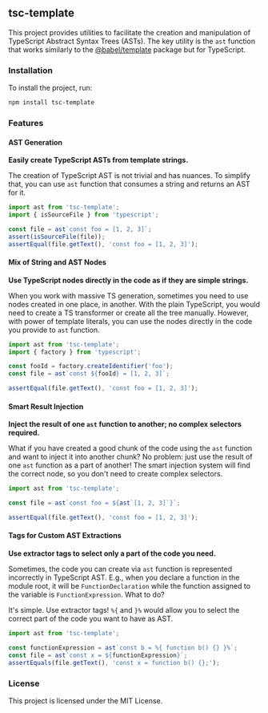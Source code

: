## tsc-template

This project provides utilities to facilitate the creation and manipulation of TypeScript Abstract Syntax Trees (ASTs). The key utility is the `ast` function that works similarly to the [@babel/template](https://babeljs.io/docs/babel-template) package but for TypeScript. 

### Installation

To install the project, run:

```bash
npm install tsc-template
```

### Features

#### AST Generation
**Easily create TypeScript ASTs from template strings.**

The creation of TypeScript AST is not trivial and has nuances. To simplify that, you can use `ast` function that consumes a string and returns an AST for it.

```ts
import ast from 'tsc-template';
import { isSourceFile } from 'typescript';

const file = ast`const foo = [1, 2, 3]`;
assert(isSourceFile(file));
assertEqual(file.getText(), 'const foo = [1, 2, 3]');
```

#### Mix of String and AST Nodes
**Use TypeScript nodes directly in the code as if they are simple strings.**

When you work with massive TS generation, sometimes you need to use nodes created in one place, in another. With the plain TypeScript, you would need to create a TS transformer or create all the tree manually. However, with power of template literals, you can use the nodes directly in the code you provide to `ast` function.

```ts
import ast from 'tsc-template';
import { factory } from 'typescript';

const fooId = factory.createIdentifier('foo');
const file = ast`const ${fooId} = [1, 2, 3]`;

assertEqual(file.getText(), 'const foo = [1, 2, 3]');
```

#### Smart Result Injection
**Inject the result of one `ast` function to another; no complex selectors required.**

What if you have created a good chunk of the code using the `ast` function and want to inject it into another chunk? No problem: just use the result of one `ast` function as a part of another! The smart injection system will find the correct node, so you don't need to create complex selectors.

```ts
import ast from 'tsc-template';

const file = ast`const foo = ${ast`[1, 2, 3]`}`;

assertEqual(file.getText(), 'const foo = [1, 2, 3]');
```

#### Tags for Custom AST Extractions
**Use extractor tags to select only a part of the code you need.**

Sometimes, the code you can create via `ast` function is represented incorrectly in TypeScript AST. E.g., when you declare a function in the module root, it will be `FunctionDeclaration` while the function assigned to the variable is `FunctionExpression`. What to do? 

It's simple. Use extractor tags! `%{` and `}%` would allow you to select the correct part of the code you want to have as AST.

```ts
import ast from 'tsc-template';

const functionExpression = ast`const b = %{ function b() {} }%`;
const file = ast`const x = ${functionExpression}`;
assertEquals(file.getText(), 'const x = function b() {};');
```

### License

This project is licensed under the MIT License.